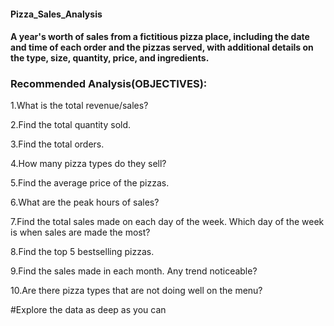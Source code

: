 #### Pizza_Sales_Analysis

#### A year's worth of sales from a fictitious pizza place, including the date and time of each order and the pizzas served, with additional details on the type, size, quantity, price, and ingredients.

### Recommended Analysis(OBJECTIVES):

1.What is the total revenue/sales?

2.Find the total quantity sold.

3.Find the total orders.

4.How many pizza types do they sell?

5.Find the average price of the pizzas.

6.What are the peak hours of sales?

7.Find the total sales made on each day of the week. Which day of the week is when sales are made the most?

8.Find the top 5 bestselling pizzas.

9.Find the sales made in each month. Any trend noticeable?

10.Are there pizza types that are not doing well on the menu?

#Explore the data as deep as you can
